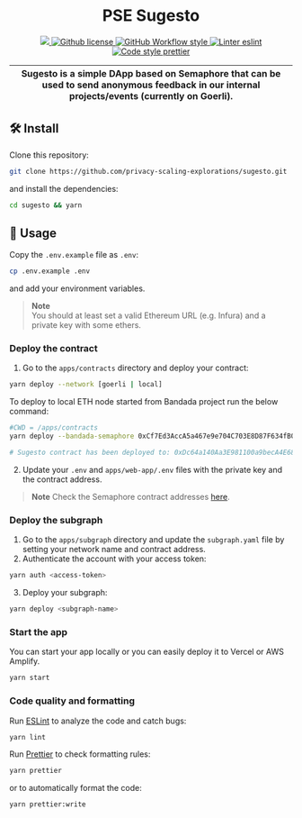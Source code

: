 <p align="center">
    <h1 align="center">
        PSE Sugesto
    </h1>
</p>

<p align="center">
    <a href="https://github.com/semaphore-protocol" target="_blank">
        <img src="https://img.shields.io/badge/project-PSE-blue.svg?style=flat-square">
    </a>
    <a href="https://github.com/privacy-scaling-explorations/sugesto/blob/main/LICENSE">
        <img alt="Github license" src="https://img.shields.io/github/license/privacy-scaling-explorations/sugesto.svg?style=flat-square">
    </a>
    <a href="https://github.com/privacy-scaling-explorations/sugesto/actions?query=workflow%3Astyle">
        <img alt="GitHub Workflow style" src="https://img.shields.io/github/actions/workflow/status/privacy-scaling-explorations/sugesto/style.yml?branch=main&label=style&style=flat-square&logo=github">
    </a>
    <a href="https://eslint.org/">
        <img alt="Linter eslint" src="https://img.shields.io/badge/linter-eslint-8080f2?style=flat-square&logo=eslint">
    </a>
    <a href="https://prettier.io/">
        <img alt="Code style prettier" src="https://img.shields.io/badge/code%20style-prettier-f8bc45?style=flat-square&logo=prettier">
    </a>
</p>

| Sugesto is a simple DApp based on Semaphore that can be used to send anonymous feedback in our internal projects/events (currently on Goerli). |
| ---------------------------------------------------------------------------------------------------------------------------------------------- |

## 🛠 Install

Clone this repository:

```bash
git clone https://github.com/privacy-scaling-explorations/sugesto.git
```

and install the dependencies:

```bash
cd sugesto && yarn
```

## 📜 Usage

Copy the `.env.example` file as `.env`:

```bash
cp .env.example .env
```

and add your environment variables.

> **Note**  
> You should at least set a valid Ethereum URL (e.g. Infura) and a private key with some ethers.

### Deploy the contract

1. Go to the `apps/contracts` directory and deploy your contract:

```bash
yarn deploy --network [goerli | local]
```

To deploy to local ETH node started from Bandada project run the below command:

```bash
#CWD = /apps/contracts
yarn deploy --bandada-semaphore 0xCf7Ed3AccA5a467e9e704C703E8D87F634fB0Fc9 --network local

# Sugesto contract has been deployed to: 0xDc64a140Aa3E981100a9becA4E685f962f0cF6C9
```

2. Update your `.env` and `apps/web-app/.env` files with the private key and the contract address.

> **Note**
> Check the Semaphore contract addresses [here](https://semaphore.appliedzkp.org/docs/deployed-contracts).

### Deploy the subgraph

1. Go to the `apps/subgraph` directory and update the `subgraph.yaml` file by setting your network name and contract address.
2. Authenticate the account with your access token:

```bash
yarn auth <access-token>
```

3. Deploy your subgraph:

```bash
yarn deploy <subgraph-name>
```

### Start the app

You can start your app locally or you can easily deploy it to Vercel or AWS Amplify.

```bash
yarn start
```

### Code quality and formatting

Run [ESLint](https://eslint.org/) to analyze the code and catch bugs:

```bash
yarn lint
```

Run [Prettier](https://prettier.io/) to check formatting rules:

```bash
yarn prettier
```

or to automatically format the code:

```bash
yarn prettier:write
```
